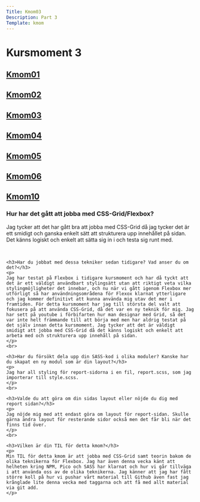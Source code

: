 ```yaml
---
Title: Kmom03
Description: Part 3
Template: kmom
---
```


Kursmoment 3
==================
<div class="sidebar">
    <a href="kmom01"><h2>Kmom01</h2></a>
    <a href="kmom02"><h2>Kmom02</h2></a>
    <a href="kmom03"><h2>Kmom03</h2></a>
    <a href="kmom04"><h2>Kmom04</h2></a>
    <a href="kmom05"><h2>Kmom05</h2></a>
    <a href="kmom06"><h2>Kmom06</h2></a>
    <a href="kmom10"><h2>Kmom10</h2></a>
</div>

<div class="report-text">
    <h3>Hur har det gått att jobba med CSS-Grid/Flexbox?</h3>
    <p>
    Jag tycker att det har gått bra att jobba med CSS-Grid då jag tycker det är ett smidigt och ganska enkelt sätt att strukturera upp innehållet på sidan. Det känns logiskt och enkelt att sätta sig in i och testa sig runt med.
    </p>
    <br>

    <h3>Har du jobbat med dessa tekniker sedan tidigare? Vad anser du om det?</h3>
    <p>
    Jag har testat på Flexbox i tidigare kursmoment och har då tyckt att det är ett väldigt användbart stylingsätt utan att riktigt veta vilka stylingmöjligheter det innebar, och nu när vi gått igenom Flexbox mer utförligt så har användningsområdena för Flexox klarnat ytterligare och jag kommer definitivt att kunna använda mig utav det mer i framtiden. För detta kursmoment har jag till största del valt att fokusera på att använda CSS-Grid, då det var en ny teknik för mig. Jag har sett på youtube i förbifarten hur man designar med Grid, så det var inte helt främmande till att börja med men har aldrig testat på det själv innan detta kursmoment. Jag tycker att det är väldigt smidigt att jobba med CSS-Grid då det känns logiskt och enkelt att arbeta med och strukturera upp innehåll på sidan.
    </p>
    <br>

    <h3>Har du försökt dela upp din SASS-kod i olika moduler? Kanske har du skapat en ny modul som är din layout?</h3>
    <p>
    Jag har all styling för report-sidorna i en fil, report.scss, som jag importerar till style.scss.
    </p>
    <br>

    <h3>Valde du att göra om din sidas layout eller nöjde du dig med report sidan?</h3>
    <p>
    Jag nöjde mig med att endast göra om layout för report-sidan. Skulle gärna ändra layout för resterande sidor också men det får bli när det finns tid över.
    </p>
    <br>

    <h3>Vilken är din TIL för detta kmom?</h3>
    <p>
    Min TIL för detta kmom är att jobba med CSS-Grid samt teorin bakom de olika teknikerna för Flexbox. Jag har även denna vecka känt att helheten kring NPM, Pico och SASS har klarnat och hur vi går tillväga i att använda oss av de olika teknikerna. Jag känner att jag har fått större koll på hur vi pushar vårt material till Github även fast jag krånglade lite denna vecka med taggarna och att få med allt material via git add. 
    </p>
</div>
